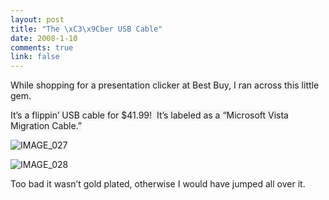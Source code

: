 ```yaml
--- 
layout: post
title: "The \xC3\x9Cber USB Cable"
date: 2008-1-10
comments: true
link: false
---
```

<p><font style="BACKGROUND-COLOR: #f4f4f4">While shopping for a presentation clicker at Best Buy,&nbsp;I ran across this little gem.</font></p><p><font style="BACKGROUND-COLOR: #f4f4f4">It&rsquo;s a flippin&rsquo; USB cable for $41.99!&nbsp; It&rsquo;s labeled as a &ldquo;Microsoft Vista Migration Cable.&rdquo;</font></p><p><font style="BACKGROUND-COLOR: #f4f4f4"><img src="/images/IMAGE_027_small_.jpg" alt="IMAGE_027"  border="0"  /></font></p><p><img src="/images/IMAGE_028_small_.jpg" alt="IMAGE_028"  border="0"  /></p><p>Too bad it wasn&rsquo;t gold plated, otherwise I would have jumped all over it.</p>
